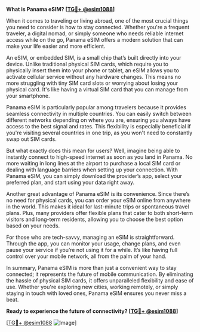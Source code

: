 **What is Panama eSIM? [[TG💪+ @esim1088](https://t.me/s/esim1088)]**

When it comes to traveling or living abroad, one of the most crucial things you need to consider is how to stay connected. Whether you're a frequent traveler, a digital nomad, or simply someone who needs reliable internet access while on the go, Panama eSIM offers a modern solution that can make your life easier and more efficient.

An eSIM, or embedded SIM, is a small chip that’s built directly into your device. Unlike traditional physical SIM cards, which require you to physically insert them into your phone or tablet, an eSIM allows you to activate cellular service without any hardware changes. This means no more struggling with tiny SIM card slots or worrying about losing your physical card. It's like having a virtual SIM card that you can manage from your smartphone.

Panama eSIM is particularly popular among travelers because it provides seamless connectivity in multiple countries. You can easily switch between different networks depending on where you are, ensuring you always have access to the best signal and rates. This flexibility is especially beneficial if you're visiting several countries in one trip, as you won't need to constantly swap out SIM cards.

But what exactly does this mean for users? Well, imagine being able to instantly connect to high-speed internet as soon as you land in Panama. No more waiting in long lines at the airport to purchase a local SIM card or dealing with language barriers when setting up your connection. With Panama eSIM, you can simply download the provider’s app, select your preferred plan, and start using your data right away.

Another great advantage of Panama eSIM is its convenience. Since there’s no need for physical cards, you can order your eSIM online from anywhere in the world. This makes it ideal for last-minute trips or spontaneous travel plans. Plus, many providers offer flexible plans that cater to both short-term visitors and long-term residents, allowing you to choose the best option based on your needs.

For those who are tech-savvy, managing an eSIM is straightforward. Through the app, you can monitor your usage, change plans, and even pause your service if you’re not using it for a while. It’s like having full control over your mobile network, all from the palm of your hand.

In summary, Panama eSIM is more than just a convenient way to stay connected; it represents the future of mobile communication. By eliminating the hassle of physical SIM cards, it offers unparalleled flexibility and ease of use. Whether you're exploring new cities, working remotely, or simply staying in touch with loved ones, Panama eSIM ensures you never miss a beat. 

**Ready to experience the future of connectivity? [[TG💪+ @esim1088](https://t.me/s/esim1088)]**

[[TG💪+ @esim1088](https://t.me/s/esim1088) ![Image](https://i.postimg.cc/Y0z9fWf4/image.png)]